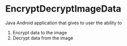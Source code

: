 # EncryptDecryptImageData
Java Android application that gives to user the ability to 
1) Encrypt data to the image
2) Decrypt data from the image
